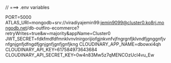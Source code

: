 // ===> .env variables 

PORT=5000
ATLAS_URI=mongodb+srv://viradiyajemin99:jemin9099@cluster0.ko8rj.mongodb.net/db-outfiro-ecommerce?retryWrites=true&w=majority&appName=Cluster0
JWT_SECRET=fdkfmdfdfmnklvnvlnirgorijiofgjnkvnfvjfngrgnfjklvndfjgnggnfjvnfgnjgnfjdfngdfjgnjgnfjgnfjgnfjkng
CLOUDINARY_APP_NAME=dbowxi4qh
CLOUDINARY_API_KEY=617584973643684
CLOUDINARY_API_SECRET_KEY=0w4n83Mw5z7qMENCOzUcI4vu_Ew
